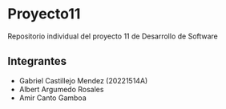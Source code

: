 # Proyecto11
Repositorio individual del proyecto 11 de Desarrollo de Software

## Integrantes
- Gabriel Castillejo Mendez (20221514A)
- Albert Argumedo Rosales
- Amir Canto Gamboa
